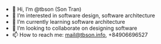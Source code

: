 - 👋 Hi, I’m @tbson (Son Tran)
- 👀 I’m interested in software design, software architecture
- 🌱 I’m currently learning software architecture
- 💞️ I’m looking to collaborate on designing software
- 📫 How to reach me: mail@tbson.info, +84906696527

<!---
tbson/tbson is a ✨ special ✨ repository because its `README.md` (this file) appears on your GitHub profile.
You can click the Preview link to take a look at your changes.
--->
